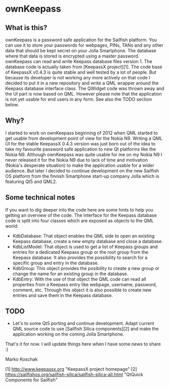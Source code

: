ownKeepass
==========

What is this?
-------------

ownKeepass is a password safe application for the Sailfish platform. You can use it to store your passwords for webpages, PINs, TANs and any other data that should be kept secret on your Jolla Smartphone. The database where that data is stored is encrypted using a master password. ownKeepass can read and write Keepass database files version 1. The database code is actually taken from [KeepassX project][1]. The code base of KeepassX v0.4.3 is quite stable and well tested by a lot of people. But because its developer is not working any more actively on that code I decided to put it in a new repository and write a QML wrapper around the Keepass database interface class. The QWidget code was thrown away and the UI part is now based on QML.
However please note that the application is not yet usable for end users in any form. See also the TODO section below.

Why?
----

I started to work on ownKeepass beginning of 2012 when QML started to get usable from development point of view for the Nokia N9. Writing a QML UI for the stable KeepassX 0.4.3 version was just born out of the idea to take my favourite password safe application to new Qt platforms like the Nokia N9. Although ownKeepass was quite usable for me on my Nokia N9 I never released it for the Nokia N9 due to lack of time and motivation (Nokia's desperate situation) to make the application usable for a wider audience. But later I decided to continue development on the new Sailfish OS platform from the finnish Smartphone start-up company Jolla which is featuring Qt5 and QML2.

Some technical notes
--------------------

If you want to dig deeper into the code here are some hints to help you getting an overview of the code. The interface for the Keepass database code is split into four classes which are exposed as objects to the QML world:

*   KdbDatabase:
    That object enables the QML side to open an existing Keepass database, create a new empty database and close a database.
*   KdbListModel:
    That object is used to get a list of Keepass groups and entries for a dedicated Keepass group or the root group from the Keepass database. It also provides the possibility to search for a specific group and entry in the database.
*   KdbGroup:
    This object provides the posibility to create a new group or change the name for an existing group in the database.
*   KdbEntry:
    With the use of that object the QML code can read all properties from a Keepass entry like webpage, username, password, comment, etc. Through this object it is also possible to create new entries and save them in the Keepass database.

TODO
----

*   Let's to some Qt5 porting and continue development. Adapt current QML source code to use [Sailfish Silica components][2] and make the application working on the coming Jolla Smartphone.


That's it for now. I will update things here when I have some news to share :)

Marko Koschak

[1] http://www.keepassx.org                                           "KeepassX project homepage"
[2] https://sailfishos.org/sailfish-silica/sailfish-silica-all.html   "QtQuick Components for Sailfish"
